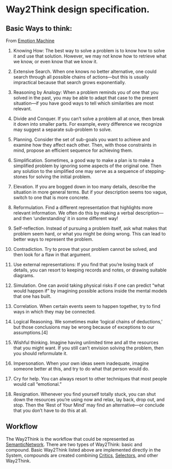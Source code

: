 # Way2Think design specification.

## Basic Ways to think:
From [Emotion Machine](http://web.media.mit.edu/~minsky/E7/eb7.html#_Toc508708573)

 1. Knowing How: The best way to solve a problem is to know how to solve it and use that solution. However, we may not know how to retrieve what we know, or even know that we know it.

 1. Extensive Search. When one knows no better alternative, one could search through all possible chains of actions—but this is usually impractical because that search grows exponentially.

 1. Reasoning by Analogy: When a problem reminds you of one that you solved in the past, you may be able to adapt that case to the present situation—if you have good ways to tell which similarities are most relevant.

 1. Divide and Conquer. If you can’t solve a problem all at once, then break it down into smaller parts. For example, every difference we recognize may suggest a separate sub-problem to solve.

 1. Planning. Consider the set of sub-goals you want to achieve and examine how they affect each other. Then, with those constraints in mind, propose an efficient sequence for achieving them.

 1. Simplification. Sometimes, a good way to make a plan is to make a simplified problem by ignoring some aspects of the original one. Then any solution to the simplified one may serve as a sequence of stepping-stones for solving the initial problem.

 1. Elevation. If you are bogged down in too many details, describe the situation in more general terms. But if your description seems too vague, switch to one that is more concrete.

 1. Reformulation. Find a different representation that highlights more relevant information. We often do this by making a verbal description—and then ‘understanding’ it in some different way!

 1. Self-reflection. Instead of pursuing a problem itself, ask what makes that problem seem hard, or what you might be doing wrong. This can lead to better ways to represent the problem.

 1. Contradiction. Try to prove that your problem cannot be solved, and then look for a flaw in that argument.

 1. Use external representations: If you find that you’re losing track of details, you can resort to keeping records and notes, or drawing suitable diagrams.

 1. Simulation. One can avoid taking physical risks if one can predict “what would happen if” by imagining possible actions inside the mental models that one has built.

 1. Correlation. When certain events seem to happen together, try to find ways in which they may be connected.

 1. Logical Reasoning. We sometimes make ‘logical chains of deductions,’ but those conclusions may be wrong because of exceptions to our assumptions.[4]

 1. Wishful thinking. Imagine having unlimited time and all the resources that you might want. If you still can’t envision solving the problem, then you should reformulate it.

 1. Impersonation. When your own ideas seem inadequate, imagine someone better at this, and try to do what that person would do.

 1. Cry for help. You can always resort to other techniques that most people would call “emotional.”

 1. Resignation. Whenever you find yourself totally stuck, you can shut down the resources you’re using now and relax, lay back, drop out, and stop. Then the ‘Rest of Your Mind’ may find an alternative—or conclude that you don’t have to do this at all.

## Workflow

The Way2Think is the workflow that could be represented as [SemanticNetwork](knowledge.md). There are two types of Way2Think: basic and compound.
Basic Way2Think listed above are implemented directly in the System, compounds are created combining [Critics](critics.md),
[Selectors](selector.md), and other Way2Think.